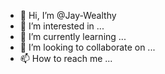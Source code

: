- 👋 Hi, I’m @Jay-Wealthy
- 👀 I’m interested in ... 
- 🌱 I’m currently learning ...
- 💞️ I’m looking to collaborate on ...
- 📫 How to reach me ...

<!---
Jay-Wealthy/Jay-Wealthy is a ✨ special ✨ repository because its `README.md` (this file) appears on your GitHub profile.
You can click the Preview link to take a look at your changes.
--->
